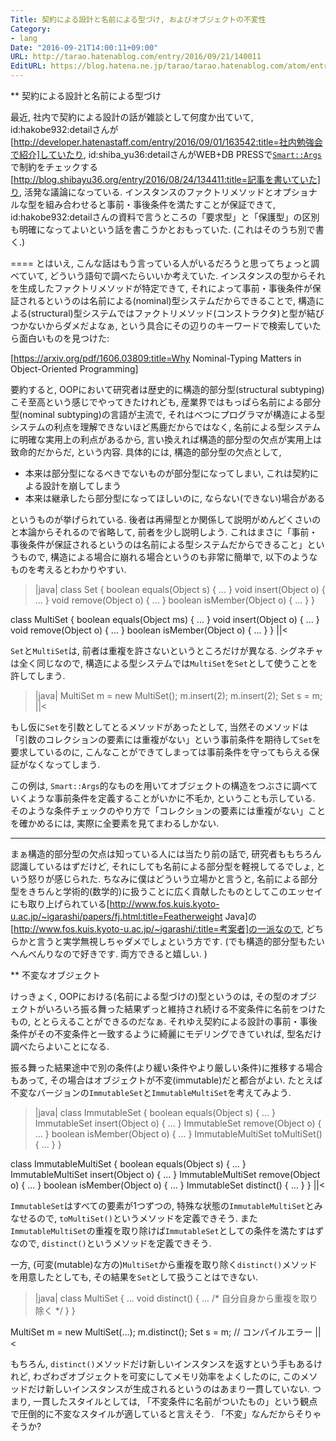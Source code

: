 ```yaml
---
Title: 契約による設計と名前による型づけ, およびオブジェクトの不変性
Category:
- lang
Date: "2016-09-21T14:00:11+09:00"
URL: http://tarao.hatenablog.com/entry/2016/09/21/140011
EditURL: https://blog.hatena.ne.jp/tarao/tarao.hatenablog.com/atom/entry/10328749687185484185
---
```


** 契約による設計と名前による型づけ

最近, 社内で契約による設計の話が雑談として何度か出ていて, id:hakobe932:detailさんが[http://developer.hatenastaff.com/entry/2016/09/01/163542:title=社内勉強会で紹介]していたり, id:shiba_yu36:detailさんがWEB+DB PRESSで<a href="http://search.cpan.org/dist/Smart-Args/lib/Smart/Args.pm"><code>Smart::Args</code></a>で制約をチェックする[http://blog.shibayu36.org/entry/2016/08/24/134411:title=記事を書いていた]り, 活発な議論になっている. インスタンスのファクトリメソッドとオプショナルな型を組み合わせると事前・事後条件を満たすことが保証できて, id:hakobe932:detailさんの資料で言うところの「要求型」と「保護型」の区別も明確になってよいという話を書こうかとおもっていた. (これはそのうち別で書く.)

====
とはいえ, こんな話はもう言っている人がいるだろうと思ってちょっと調べていて, どういう語句で調べたらいいか考えていた. インスタンスの型からそれを生成したファクトリメソッドが特定できて, それによって事前・事後条件が保証されるというのは名前による(nominal)型システムだからできることで, 構造による(structural)型システムではファクトリメソッド(コンストラクタ)と型が結びつかないからダメだよなぁ, という具合にその辺りのキーワードで検索していたら面白いものを見つけた:

[https://arxiv.org/pdf/1606.03809:title=Why Nominal-Typing Matters in Object-Oriented Programming]

要約すると, OOPにおいて研究者は歴史的に構造的部分型(structural subtyping)こそ至高という感じでやってきたけれども, 産業界ではもっぱら名前による部分型(nominal subtyping)の言語が主流で, それはべつにプログラマが構造による型システムの利点を理解できないほど馬鹿だからではなく, 名前による型システムに明確な実用上の利点があるから, 言い換えれば構造的部分型の欠点が実用上は致命的だからだ, という内容. 具体的には, 構造的部分型の欠点として,

- 本来は部分型になるべきでないものが部分型になってしまい, これは契約による設計を崩してしまう
- 本来は継承したら部分型になってほしいのに, ならない(できない)場合がある

というものが挙げられている. 後者は再帰型とか関係して説明がめんどくさいのと本論からそれるので省略して, 前者を少し説明しよう. これはまさに「事前・事後条件が保証されるというのは名前による型システムだからできること」というもので, 構造による場合に崩れる場合というのも非常に簡単で, 以下のようなものを考えるとわかりやすい.

>|java|
class Set {
  boolean equals(Object s) { ... }
  void insert(Object o) { ... }
  void remove(Object o) { ... }
  boolean isMember(Object o) { ... }
}

class MultiSet {
  boolean equals(Object ms) { ... }
  void insert(Object o) { ... }
  void remove(Object o) { ... }
  boolean isMember(Object o) { ... }
}
||<

<code>Set</code>と<code>MultiSet</code>は, 前者は重複を許さないというところだけが異なる. シグネチャは全く同じなので, 構造による型システムでは<code>MultiSet</code>を<code>Set</code>として使うことを許してしまう.

>|java|
MultiSet m = new MultiSet();
m.insert(2);
m.insert(2);
Set s = m;
||<

もし仮に<code>Set</code>を引数としてとるメソッドがあったとして, 当然そのメソッドは「引数のコレクションの要素には重複がない」という事前条件を期待して<code>Set</code>を要求しているのに, こんなことができてしまっては事前条件を守ってもらえる保証がなくなってしまう.

この例は, <code>Smart::Args</code>的なものを用いてオブジェクトの構造をつぶさに調べていくような事前条件を定義することがいかに不毛か, ということも示している. そのような条件チェックのやり方で「コレクションの要素には重複がない」ことを確かめるには, 実際に全要素を見てまわるしかない.

<hr>

まぁ構造的部分型の欠点は知っている人には当たり前の話で, 研究者ももちろん認識しているはずだけど, それにしても名前による部分型を軽視してるでしょ, という怒りが感じられた. ちなみに僕はどういう立場かと言うと, 名前による部分型をきちんと学術的(数学的)に扱うことに広く貢献したものとしてこのエッセイにも取り上げられている[http://www.fos.kuis.kyoto-u.ac.jp/~igarashi/papers/fj.html:title=Featherweight Java]の[http://www.fos.kuis.kyoto-u.ac.jp/~igarashi/:title=考案者]の一派なので, どちらかと言うと実学無視しちゃダメでしょという方です. (でも構造的部分型もたいへんべんりなので好きです. 両方できると嬉しい. )

** 不変なオブジェクト

けっきょく, OOPにおける(名前による型づけの)型というのは, その型のオブジェクトがいろいろ振る舞った結果ずっと維持され続ける不変条件に名前をつけたもの, ととらえることができるのだなぁ. それゆえ契約による設計の事前・事後条件がその不変条件と一致するように綺麗にモデリングできていれば, 型名だけ調べたらよいことになる.

振る舞った結果途中で別の条件(より緩い条件やより厳しい条件)に推移する場合もあって, その場合はオブジェクトが不変(immutable)だと都合がよい. たとえば不変なバージョンの<code>ImmutableSet</code>と<code>ImmutableMultiSet</code>を考えてみよう.

>|java|
class ImmutableSet {
  boolean equals(Object s) { ... }
  ImmutableSet insert(Object o) { ... }
  ImmutableSet remove(Object o) { ... }
  boolean isMember(Object o) { ... }
  ImmutableMultiSet toMultiSet() { ... }
}

class ImmutableMultiSet {
  boolean equals(Object s) { ... }
  ImmutableMultiSet insert(Object o) { ... }
  ImmutableMultiSet remove(Object o) { ... }
  boolean isMember(Object o) { ... }
  ImmutableSet distinct() { ... }
}
||<

<code>ImmutableSet</code>はすべての要素が1つずつの, 特殊な状態の<code>ImmutableMultiSet</code>とみなせるので, <code>toMultiSet()</code>というメソッドを定義できそう. また<code>ImmutableMultiSet</code>の重複を取り除けば<code>ImmutableSet</code>としての条件を満たすはずなので, <code>distinct()</code>というメソッドを定義できそう.

一方, (可変(mutable)な方の)<code>MultiSet</code>から重複を取り除く<code>distinct()</code>メソッドを用意したとしても, その結果を<code>Set</code>として扱うことはできない.

>|java|
class MultiSet {
  ...
  void distinct() { ... /* 自分自身から重複を取り除く */ }
}

MultiSet m = new MultiSet(...);
m.distinct();
Set s = m; // コンパイルエラー
||<

もちろん, <code>distinct()</code>メソッドだけ新しいインスタンスを返すという手もあるけれど, わざわざオブジェクトを可変にしてメモリ効率をよくしたのに, このメソッドだけ新しいインスタンスが生成されるというのはあまり一貫していない. つまり, 一貫したスタイルとしては, 「不変条件に名前がついたもの」という観点で圧倒的に不変なスタイルが適していると言えそう. 「不変」なんだからそりゃそうか?
